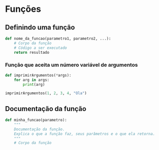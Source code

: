 # Funções

## Definindo uma função

```py
def nome_da_funcao(parametro1, parametro2, ...):
    # Corpo da função
    # Código a ser executado
    return resultado
```

### Função que aceita um número variável de argumentos

```py
def imprimirArgumentos(*args):
    for arg in args:
        print(arg)

imprimirArgumentos(1, 2, 3, 4, "Ola")
```

## Documentação da função

```py
def minha_funcao(parametro):
    """
    Documentação da função.
    Explica o que a função faz, seus parâmetros e o que ela retorna.
    """
    # Corpo da função
```
